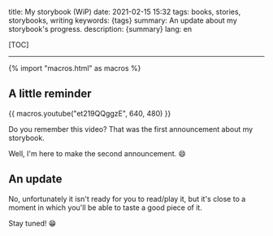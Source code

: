 title: My storybook (WiP)
date: 2021-02-15 15:32
tags: books, stories, storybooks, writing
keywords: {tags}
summary: An update about my storybook's progress.
description: {summary}
lang: en


[TOC]

-----

{% import "macros.html" as macros %}


## A little reminder

{{ macros.youtube("et219QQggzE", 640, 480) }}

Do you remember this video? 
That was the first announcement about my storybook. 

Well, I'm here to make the second announcement. :smile: 

## An update

No, unfortunately it isn't ready for you to read/play it, but it's close to a moment in which you'll be able to taste a good piece of it. 

Stay tuned! :grin: